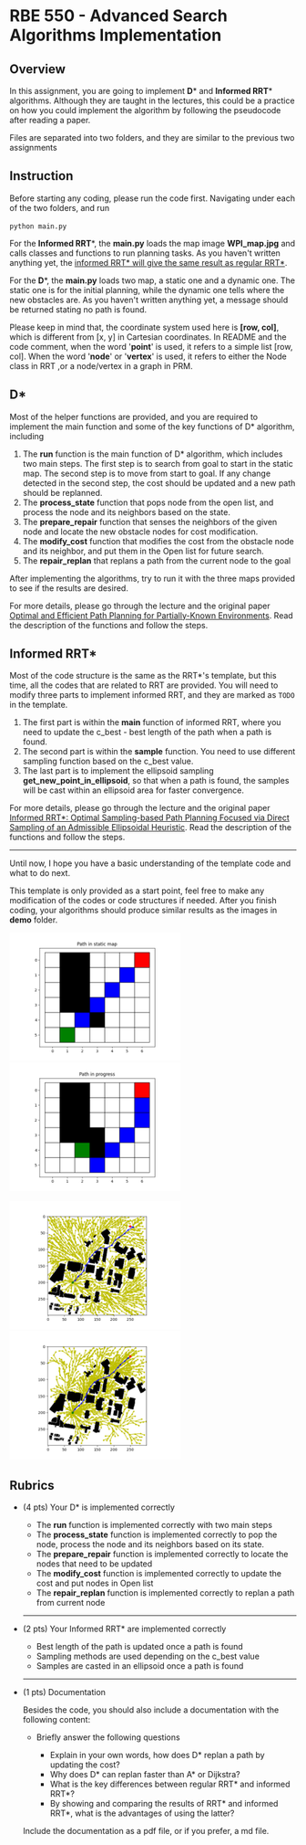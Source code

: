 # RBE 550 - Advanced Search Algorithms Implementation

## Overview

In this assignment, you are going to implement **D*** and **Informed RRT*** algorithms. Although they are taught in the lectures, this could be a practice on how you could implement the algorithm by following the pseudocode after reading a paper.

Files are separated into two folders, and they are similar to the previous two assignments

## Instruction

Before starting any coding, please run the code first. Navigating under each of the two folders, and run

`python main.py`

For the **Informed RRT***, the **main.py** loads the map image **WPI_map.jpg** and calls classes and functions to run planning tasks. As you haven't written anything yet, the <u>informed RRT* will give the same result as regular RRT*</u>.

For the **D***,  the **main.py** loads two map, a static one and a dynamic one. The static one is for the initial planning, while the dynamic one tells where the new obstacles are. As you haven't written anything yet, a message should be returned stating no path is found.

Please keep in mind that, the coordinate system used here is **[row, col]**, which is different from [x, y] in Cartesian coordinates. In README and the code comment, when the word '**point**' is used, it refers to a simple list [row, col]. When the word '**node**' or '**vertex**' is used, it refers to either the Node class in RRT ,or a node/vertex in a graph in PRM. 

## D*

 Most of the helper functions are provided, and you are required to implement the main function and some of the key functions of D* algorithm, including

1. The **run** function is the main function of D* algorithm, which includes two main steps. The first step is to search from goal to start in the static map. The second step is to move from start to goal. If any change detected in the second step, the cost should be updated and a new path should be replanned.
2. The **process_state** function that pops node from the open list, and process the node and its neighbors based on the state. 
3. The **prepare_repair** function that senses the neighbors of the given node and locate the new obstacle nodes for cost modification.
4. The **modify_cost** function that modifies the cost from the obstacle node and its neighbor, and put them in the Open list for future search.
5. The **repair_replan** that replans a path from the current node to the goal

After implementing the algorithms, try to run it with the three maps provided to see if the results are desired.

For more details, please go through the lecture and the original paper [Optimal and Efficient Path Planning for Partially-Known Environments](http://web.mit.edu/16.412j/www/html/papers/original_dstar_icra94.pdf). Read the description of the functions and follow the steps.

## Informed RRT*

Most of the code structure is the same as the RRT*'s template, but this time, all the codes that are related to RRT are provided. You will need to modify three parts to implement informed RRT, and they are marked as `TODO` in the template.

1. The first part is within the **main** function of informed RRT, where you need to update the c_best - best length of the path when a path is found. 
2. The second part is within the **sample** function. You need to use different sampling function based on the c_best value. 
3. The last part is to implement the ellipsoid sampling **get_new_point_in_ellipsoid**, so that when a path is found, the samples will be cast within an ellipsoid area for faster convergence.

For more details, please go through the lecture and the original paper [Informed RRT*: Optimal Sampling-based Path Planning Focused via Direct Sampling of an Admissible Ellipsoidal Heuristic](https://arxiv.org/pdf/1404.2334.pdf). Read the description of the functions and follow the steps.

---

Until now, I hope you have a basic understanding of the template code and what to do next. 

This template is only provided as a start point, feel free to make any modification of the codes or code structures if needed. After you finish coding, your algorithms should produce similar results as the images in **demo** folder.

<img src="demo/D_star_init_plan.png" width="300"/> <img src="demo/D_star_replan.png" width="300"/>

<img src="demo/RRT_star.png" width="300"/> <img src="demo/informed_RRT_star.png" width="300"/>

## Rubrics

- (4 pts) Your D* is implemented correctly

  - The **run** function is implemented correctly with two main steps
  - The **process_state** function is implemented correctly to pop the node, process the node and its neighbors based on its state.
  - The **prepare_repair** function is implemented correctly to locate the nodes that need to be updated
  - The **modify_cost** function is implemented correctly to update the cost and put nodes in Open list
  - The **repair_replan** function is implemented correctly to replan a path from current node
  
  ---
  
- (2 pts) Your Informed RRT* are implemented correctly

  - Best length of the path is updated once a path is found
  - Sampling methods are used depending on the c_best value
  - Samples are casted in an ellipsoid once a path is found
  
  ---
  
- (1 pts) Documentation

  Besides the code, you should also include a documentation with the following content:

  - Briefly answer the following questions

    - Explain in your own words, how does D* replan a path by updating the cost?
    - Why does D* can replan faster than A* or Dijkstra?
    - What is the key differences between regular RRT* and informed RRT*?
    - By showing and comparing the results of RRT* and informed RRT*, what is the advantages of using the latter?
  
  Include the documentation as a pdf file, or if you prefer, a md file.

